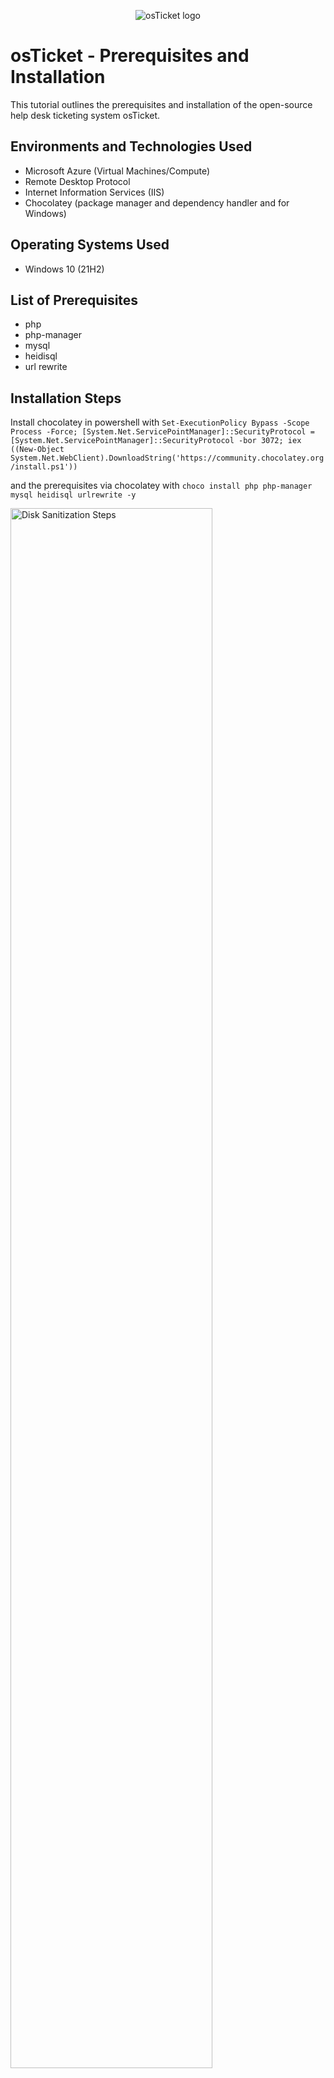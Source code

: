 <p align="center">
<img src="https://i.imgur.com/Clzj7Xs.png" alt="osTicket logo"/>
</p>

<h1>osTicket - Prerequisites and Installation</h1>
This tutorial outlines the prerequisites and installation of the open-source help desk ticketing system osTicket.<br />


<h2>Environments and Technologies Used</h2>

- Microsoft Azure (Virtual Machines/Compute)
- Remote Desktop Protocol
- Internet Information Services (IIS)
- Chocolatey (package manager and dependency handler and  for Windows)

<h2>Operating Systems Used </h2>

- Windows 10</b> (21H2)

<h2>List of Prerequisites</h2>

- php
- php-manager
- mysql
- heidisql
- url rewrite

<h2>Installation Steps</h2>

<p>
  Install chocolatey in powershell with <code>Set-ExecutionPolicy Bypass -Scope Process -Force; [System.Net.ServicePointManager]::SecurityProtocol = [System.Net.ServicePointManager]::SecurityProtocol -bor 3072; iex ((New-Object System.Net.WebClient).DownloadString('https://community.chocolatey.org/install.ps1'))</code>
</p>
  <p></p>and the prerequisites via chocolatey with <code>choco install php php-manager mysql heidisql urlrewrite -y</code>
</p>
<p>
<img src="" height="80%" width="80%" alt="Disk Sanitization Steps"/>
</p>
<br />

<p>
  Download osTicket with your desired plugns, then extract the upload folder from the archive to C:/inetpub/wwwroot/ and rename it to osticket, and finally extract your .phar plugins to the osticket/include/plugins folder.
</p>

<p>
  Rename osticket/include/ost-sampleconfig.php to ost-config.php so it will be read by the site, then disable permission inheritance on ost-config.php and give full permissions to everyone. (This is for convenience during the configuration steps)
</p>
<p>
<img src="https://github.com/user-attachments/assets/da430e69-e548-4f0a-a8ed-b73e23126da6" height="80%" width="80%" alt="Disk Sanitization Steps"/>
<img src="https://github.com/user-attachments/assets/4bbea470-d587-4dbd-96e0-99577e797231" height="80%" width="80%" alt="Disk Sanitization Steps"/>
</p>
<br />

<p>
  Register your PHP installation from within IIS and enable the php_opcache and php_intl modules from within IIS (if you miss any then they will show during the initial setup). Add osticket as a site in IIS and delete the default IIS site if you desire.
</p>
<p>
<img src="https://github.com/user-attachments/assets/04bd0535-0395-4500-99a5-ba460a9293b1" height="80%" width="80%" alt="Disk Sanitization Steps"/>
</p>
<br />

<p>
  Login to your sql database (root with no password) and create a database for osticket. You should also set a password for the root user in Tools>User manager.
</p>
<p>
<img src="https://github.com/user-attachments/assets/02156df1-cf68-499c-b7ed-efd993f3888e" height="80%" width="80%" alt="Disk Sanitization Steps"/>
</p>
<br />

<p>
  Open your site in the web browser via your domain or loopback address, and fill out the initial setup forms with your site, admin, and SQL information.
</p>
<p>
<img src="https://github.com/user-attachments/assets/a3926f89-d5c6-44ba-a98f-887275572231" height="80%" width="80%" alt="Disk Sanitization Steps"/>
</p>
<br />

<p>
  Remove write permissions to ost-config.php and set to read only then delete your osticket/setup folder.
</p>
<p>
<img src="" height="80%" width="80%" alt="Disk Sanitization Steps"/>
</p>
<br />
